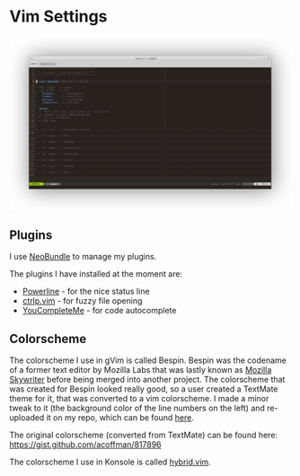 # Vim Settings

![gVim Main Window](https://raw.githubusercontent.com/integers/dotfiles/master/vim/screenshots/vim-2015-04-15.png "gVim Main Window")

## Plugins

I use [NeoBundle](https://github.com/Shougo/neobundle.vim) to manage my plugins.

The plugins I have installed at the moment are:

* [Powerline](https://github.com/powerline/powerline) - for the nice status line
* [ctrlp.vim](https://github.com/kien/ctrlp.vim) - for fuzzy file opening
* [YouCompleteMe](https://github.com/Valloric/YouCompleteMe) - for code autocomplete

## Colorscheme

The colorscheme I use in gVim is called Bespin. Bespin was the codename of a
former text editor by Mozilla Labs that was lastly known as [Mozilla Skywriter](https://en.wikipedia.org/wiki/Mozilla_Skywriter)
before being merged into another project. The colorscheme that was created for
Bespin looked really good, so a user created a TextMate theme for it, that was
converted to a vim colorscheme. I made a minor tweak to it (the background color
of the line numbers on the left) and re-uploaded it on my repo, which can be
found [here](https://github.com/integers/dotfiles/blob/master/vim/vim/colors/bespin.vim).

The original colorscheme (converted from TextMate) can be found here: https://gist.github.com/acoffman/817896

The colorscheme I use in Konsole is called [hybrid.vim](https://github.com/w0ng/vim-hybrid).
